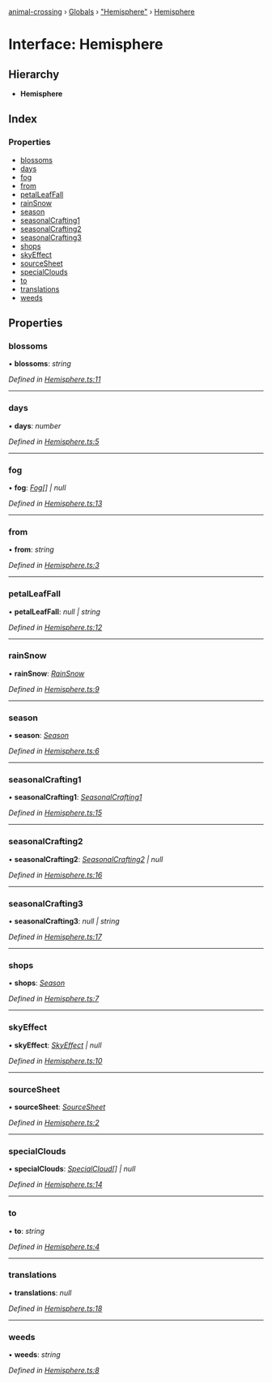 [animal-crossing](../README.md) › [Globals](../globals.md) › ["Hemisphere"](../modules/_hemisphere_.md) › [Hemisphere](_hemisphere_.hemisphere.md)

# Interface: Hemisphere

## Hierarchy

* **Hemisphere**

## Index

### Properties

* [blossoms](_hemisphere_.hemisphere.md#blossoms)
* [days](_hemisphere_.hemisphere.md#days)
* [fog](_hemisphere_.hemisphere.md#fog)
* [from](_hemisphere_.hemisphere.md#from)
* [petalLeafFall](_hemisphere_.hemisphere.md#petalleaffall)
* [rainSnow](_hemisphere_.hemisphere.md#rainsnow)
* [season](_hemisphere_.hemisphere.md#season)
* [seasonalCrafting1](_hemisphere_.hemisphere.md#seasonalcrafting1)
* [seasonalCrafting2](_hemisphere_.hemisphere.md#seasonalcrafting2)
* [seasonalCrafting3](_hemisphere_.hemisphere.md#seasonalcrafting3)
* [shops](_hemisphere_.hemisphere.md#shops)
* [skyEffect](_hemisphere_.hemisphere.md#skyeffect)
* [sourceSheet](_hemisphere_.hemisphere.md#sourcesheet)
* [specialClouds](_hemisphere_.hemisphere.md#specialclouds)
* [to](_hemisphere_.hemisphere.md#to)
* [translations](_hemisphere_.hemisphere.md#translations)
* [weeds](_hemisphere_.hemisphere.md#weeds)

## Properties

###  blossoms

• **blossoms**: *string*

*Defined in [Hemisphere.ts:11](https://github.com/Norviah/animal-crossing/blob/fc7c924/module/types/Hemisphere.ts#L11)*

___

###  days

• **days**: *number*

*Defined in [Hemisphere.ts:5](https://github.com/Norviah/animal-crossing/blob/fc7c924/module/types/Hemisphere.ts#L5)*

___

###  fog

• **fog**: *[Fog](../enums/_hemisphere_.fog.md)[] | null*

*Defined in [Hemisphere.ts:13](https://github.com/Norviah/animal-crossing/blob/fc7c924/module/types/Hemisphere.ts#L13)*

___

###  from

• **from**: *string*

*Defined in [Hemisphere.ts:3](https://github.com/Norviah/animal-crossing/blob/fc7c924/module/types/Hemisphere.ts#L3)*

___

###  petalLeafFall

• **petalLeafFall**: *null | string*

*Defined in [Hemisphere.ts:12](https://github.com/Norviah/animal-crossing/blob/fc7c924/module/types/Hemisphere.ts#L12)*

___

###  rainSnow

• **rainSnow**: *[RainSnow](../enums/_hemisphere_.rainsnow.md)*

*Defined in [Hemisphere.ts:9](https://github.com/Norviah/animal-crossing/blob/fc7c924/module/types/Hemisphere.ts#L9)*

___

###  season

• **season**: *[Season](../enums/_hemisphere_.season.md)*

*Defined in [Hemisphere.ts:6](https://github.com/Norviah/animal-crossing/blob/fc7c924/module/types/Hemisphere.ts#L6)*

___

###  seasonalCrafting1

• **seasonalCrafting1**: *[SeasonalCrafting1](../enums/_hemisphere_.seasonalcrafting1.md)*

*Defined in [Hemisphere.ts:15](https://github.com/Norviah/animal-crossing/blob/fc7c924/module/types/Hemisphere.ts#L15)*

___

###  seasonalCrafting2

• **seasonalCrafting2**: *[SeasonalCrafting2](../enums/_hemisphere_.seasonalcrafting2.md) | null*

*Defined in [Hemisphere.ts:16](https://github.com/Norviah/animal-crossing/blob/fc7c924/module/types/Hemisphere.ts#L16)*

___

###  seasonalCrafting3

• **seasonalCrafting3**: *null | string*

*Defined in [Hemisphere.ts:17](https://github.com/Norviah/animal-crossing/blob/fc7c924/module/types/Hemisphere.ts#L17)*

___

###  shops

• **shops**: *[Season](../enums/_hemisphere_.season.md)*

*Defined in [Hemisphere.ts:7](https://github.com/Norviah/animal-crossing/blob/fc7c924/module/types/Hemisphere.ts#L7)*

___

###  skyEffect

• **skyEffect**: *[SkyEffect](../enums/_hemisphere_.skyeffect.md) | null*

*Defined in [Hemisphere.ts:10](https://github.com/Norviah/animal-crossing/blob/fc7c924/module/types/Hemisphere.ts#L10)*

___

###  sourceSheet

• **sourceSheet**: *[SourceSheet](../enums/_hemisphere_.sourcesheet.md)*

*Defined in [Hemisphere.ts:2](https://github.com/Norviah/animal-crossing/blob/fc7c924/module/types/Hemisphere.ts#L2)*

___

###  specialClouds

• **specialClouds**: *[SpecialCloud](../enums/_hemisphere_.specialcloud.md)[] | null*

*Defined in [Hemisphere.ts:14](https://github.com/Norviah/animal-crossing/blob/fc7c924/module/types/Hemisphere.ts#L14)*

___

###  to

• **to**: *string*

*Defined in [Hemisphere.ts:4](https://github.com/Norviah/animal-crossing/blob/fc7c924/module/types/Hemisphere.ts#L4)*

___

###  translations

• **translations**: *null*

*Defined in [Hemisphere.ts:18](https://github.com/Norviah/animal-crossing/blob/fc7c924/module/types/Hemisphere.ts#L18)*

___

###  weeds

• **weeds**: *string*

*Defined in [Hemisphere.ts:8](https://github.com/Norviah/animal-crossing/blob/fc7c924/module/types/Hemisphere.ts#L8)*
